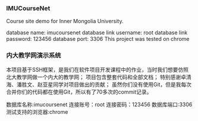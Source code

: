 ### IMUCourseNet

Course site demo for Inner Mongolia University.

database name: imucoursenet
database link username: root
database link password: 123456
database port: 3306
This project was tested on chrome

### 内大教学网演示系统

本项目基于SSH框架，是我们在软件项目开发课程中的作业，当时我们想要仿照北大教学网做一个内大的教学网；
项目包含整套代码和全部文档；
特别感谢卓清海、潘胜文、赵亚星同学对项目做出的贡献；
虽然你们没有使用Git，但是我每次合并你们的代码都在使用Git，所以有了70多次的commit记录。

数据库名称:imucoursenet
连接账号：root
连接密码：123456
数据库端口:3306
测试支持的浏览器:chrome
